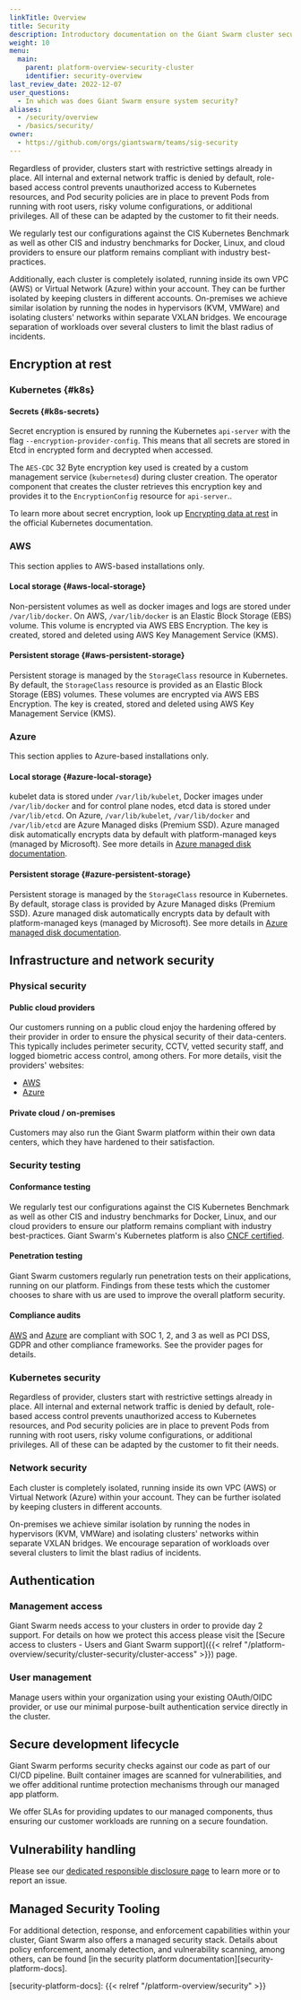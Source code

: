 ```yaml
---
linkTitle: Overview
title: Security
description: Introductory documentation on the Giant Swarm cluster security measures.
weight: 10
menu:
  main:
    parent: platform-overview-security-cluster
    identifier: security-overview
last_review_date: 2022-12-07
user_questions:
  - In which was does Giant Swarm ensure system security?
aliases:
  - /security/overview
  - /basics/security/
owner:
  - https://github.com/orgs/giantswarm/teams/sig-security
---
```


Regardless of provider, clusters start with restrictive settings already in place. All internal and external network traffic is denied by default, role-based access control prevents unauthorized access to Kubernetes resources, and Pod security policies are in place to prevent Pods from running with root users, risky volume configurations, or additional privileges. All of these can be adapted by the customer to fit their needs.

We regularly test our configurations against the CIS Kubernetes Benchmark as well as other CIS and industry benchmarks for Docker, Linux, and cloud providers to ensure our platform remains compliant with industry best-practices.

Additionally, each cluster is completely isolated, running inside its own VPC (AWS) or Virtual Network (Azure) within your account. They can be further isolated by keeping clusters in different accounts. On-premises we achieve similar isolation by running the nodes in hypervisors (KVM, VMWare) and isolating clusters' networks within separate VXLAN bridges. We encourage separation of workloads over several clusters to limit the blast radius of incidents.

## Encryption at rest

### Kubernetes {#k8s}

#### Secrets {#k8s-secrets}

Secret encryption is ensured by running the Kubernetes `api-server` with the flag `--encryption-provider-config`. This means that all secrets are stored in Etcd in encrypted form and decrypted when accessed.

The `AES-CDC` 32 Byte encryption key used is created by a custom management service (`kubernetesd`) during cluster creation. The operator component that creates the cluster retrieves this encryption key and provides it to the `EncryptionConfig` resource for `api-server`..

To learn more about secret encryption, look up [Encrypting data at rest](https://kubernetes.io/docs/tasks/administer-cluster/encrypt-data/) in the official Kubernetes documentation.

### AWS

This section applies to AWS-based installations only.

#### Local storage {#aws-local-storage}

Non-persistent volumes as well as docker images and logs are stored under `/var/lib/docker`. On AWS, `/var/lib/docker` is an Elastic Block Storage (EBS) volume. This volume is encrypted via AWS EBS Encryption. The key is created, stored and deleted using AWS Key Management Service (KMS).

#### Persistent storage {#aws-persistent-storage}

Persistent storage is managed by the `StorageClass` resource in Kubernetes. By default, the `StorageClass` resource is provided as an Elastic Block Storage (EBS) volumes. These volumes are encrypted via AWS EBS Encryption. The key is created, stored and deleted using AWS Key Management Service (KMS).

### Azure

This section applies to Azure-based installations only.

#### Local storage {#azure-local-storage}

kubelet data is stored under `/var/lib/kubelet`, Docker images under `/var/lib/docker` and for control plane nodes, etcd data is stored under `/var/lib/etcd`. On Azure, `/var/lib/kubelet`, `/var/lib/docker` and `/var/lib/etcd` are Azure Managed disks (Premium SSD). Azure managed disk automatically encrypts data by default with platform-managed keys (managed by Microsoft). See more details in [Azure managed disk documentation](https://docs.microsoft.com/en-us/azure/virtual-machines/disk-encryption).

#### Persistent storage {#azure-persistent-storage}

Persistent storage is managed by the `StorageClass` resource in Kubernetes. By default, storage class is provided by Azure Managed disks (Premium SSD). Azure managed disk automatically encrypts data by default with platform-managed keys (managed by Microsoft). See more details in [Azure managed disk documentation](https://docs.microsoft.com/en-us/azure/virtual-machines/disk-encryption).

## Infrastructure and network security

### Physical security

#### Public cloud providers

Our customers running on a public cloud enjoy the hardening offered by their provider in order to ensure the physical security of their data-centers.
This typically includes perimeter security, CCTV, vetted security staff, and logged biometric access control, among others.
For more details, visit the providers' websites:

- [AWS](https://aws.amazon.com/compliance/data-center/controls/)
- [Azure](https://docs.microsoft.com/en-us/azure/security/fundamentals/physical-security)

#### Private cloud / on-premises

Customers may also run the Giant Swarm platform within their own data centers, which they have hardened to their satisfaction.

### Security testing

#### Conformance testing

We regularly test our configurations against the CIS Kubernetes Benchmark as well as other CIS and industry benchmarks for Docker, Linux, and our cloud providers to ensure our platform remains compliant with industry best-practices. Giant Swarm's Kubernetes platform is also [CNCF certified](https://www.cncf.io/certification/software-conformance/).

#### Penetration testing

Giant Swarm customers regularly run penetration tests on their applications, running on our platform. Findings from these tests which the customer chooses to share with us are used to improve the overall platform security.

#### Compliance audits

[AWS](https://aws.amazon.com/compliance/soc-faqs/) and [Azure](https://docs.microsoft.com/en-us/compliance/regulatory/offering-home) are compliant with SOC 1, 2, and 3 as well as PCI DSS, GDPR and other compliance frameworks. See the provider pages for details.

### Kubernetes security

Regardless of provider, clusters start with restrictive settings already in place. All internal and external network traffic is denied by default, role-based access control prevents unauthorized access to Kubernetes resources, and Pod security policies are in place to prevent Pods from running with root users, risky volume configurations, or additional privileges. All of these can be adapted by the customer to fit their needs.

### Network security

Each cluster is completely isolated, running inside its own VPC (AWS) or Virtual Network (Azure) within your account. They can be further isolated by keeping clusters in different accounts.

On-premises we achieve similar isolation by running the nodes in hypervisors (KVM, VMWare) and isolating clusters' networks within separate VXLAN bridges. We encourage separation of workloads over several clusters to limit the blast radius of incidents.

## Authentication

### Management access

Giant Swarm needs access to your clusters in order to provide day 2 support. For details on how we protect this access please visit the [Secure access to clusters - Users and Giant Swarm support]({{< relref "/platform-overview/security/cluster-security/cluster-access" >}}) page.

### User management

Manage users within your organization using your existing OAuth/OIDC provider, or use our minimal purpose-built authentication service directly in the cluster.

## Secure development lifecycle

Giant Swarm performs security checks against our code as part of our CI/CD pipeline. Built container images are scanned for vulnerabilities, and we offer additional runtime protection mechanisms through our managed app platform.

We offer SLAs for providing updates to our managed components, thus ensuring our customer workloads are running on a secure foundation.

## Vulnerability handling

Please see our [dedicated responsible disclosure page](https://www.giantswarm.io/responsible-disclosure) to learn more or to report an issue.

## Managed Security Tooling

For additional detection, response, and enforcement capabilities within your cluster, Giant Swarm also offers a managed security stack. Details about policy enforcement, anomaly detection, and vulnerability scanning, among others, can be found [in the security platform documentation][security-platform-docs].

[security-platform-docs]: {{< relref "/platform-overview/security" >}}
